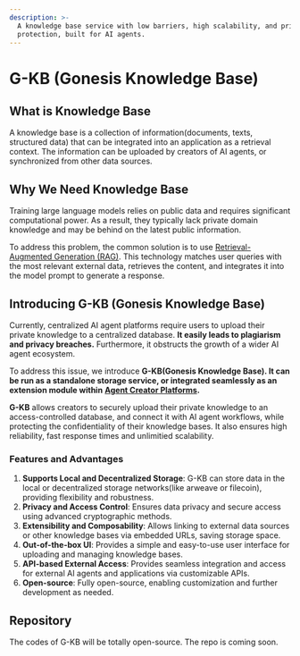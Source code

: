 ```yaml
---
description: >-
  A knowledge base service with low barriers, high scalability, and privacy
  protection, built for AI agents.
---
```


# G-KB (Gonesis Knowledge Base)

## What is Knowledge Base

A knowledge base is a collection of information(documents, texts, structured data) that can be integrated into an application as a retrieval context. The information can be uploaded by creators of AI agents, or synchronized from other data sources.

## Why We Need Knowledge Base

Training large language models relies on public data and requires significant computational power. As a result, they typically lack private domain knowledge and may be behind on the latest public information.

To address this problem, the common solution is to use [Retrieval-Augmented Generation (RAG)](retrieval-augmented-generation-rag.md). This technology matches user queries with the most relevant external data, retrieves the content, and integrates it into the model prompt to generate a response.

## Introducing G-KB (Gonesis Knowledge Base)

Currently, centralized AI agent platforms require users to upload their private knowledge to a centralized database. **It easily leads to plagiarism and privacy breaches.** Furthermore, it obstructs the growth of a wider AI agent ecosystem.

To address this issue, we introduce **G-KB(Gonesis Knowledge Base). It can be run as a standalone storage service, or integrated seamlessly as an extension module within** [**Agent Creator Platforms**](../ai-creator-platform.md)**.**

**G-KB** allows creators to securely upload their private knowledge to an access-controlled database, and connect it with AI agent workflows, while protecting the confidentiality of their knowledge bases. It also ensures high reliability, fast response times and unlimitied scalability.

### Features and Advantages

1. **Supports Local and Decentralized Storage**: G-KB can store data in the local or decentralized storage networks(like arweave or filecoin), providing flexibility and robustness.
2. **Privacy and Access Control**: Ensures data privacy and secure access using advanced cryptographic methods.
3. **Extensibility and Composability**: Allows linking to external data sources or other knowledge bases via embedded URLs, saving storage space.
4. **Out-of-the-box UI**: Provides a simple and easy-to-use user interface for uploading and managing knowledge bases.
5. **API-based External Access**: Provides seamless integration and access for external AI agents and applications via customizable APIs.
6. **Open-source**: Fully open-source, enabling customization and further development as needed.

## Repository

The codes of G-KB will be totally open-source. The repo is coming soon.
